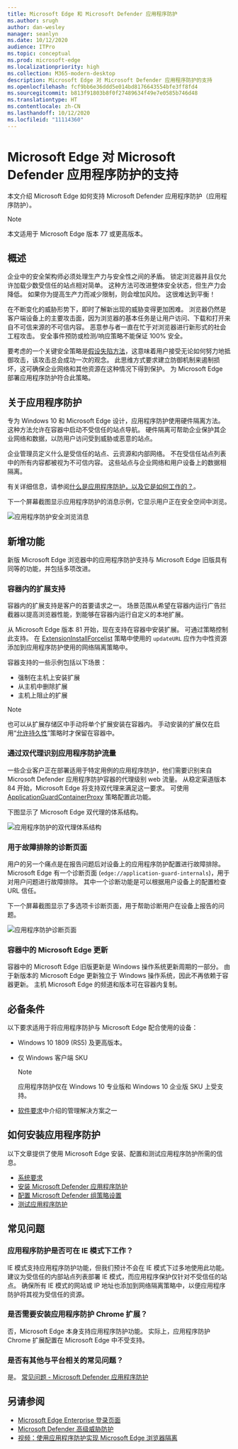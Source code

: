 ```yaml
---
title: Microsoft Edge 和 Microsoft Defender 应用程序防护
ms.author: srugh
author: dan-wesley
manager: seanlyn
ms.date: 10/12/2020
audience: ITPro
ms.topic: conceptual
ms.prod: microsoft-edge
ms.localizationpriority: high
ms.collection: M365-modern-desktop
description: Microsoft Edge 对 Microsoft Defender 应用程序防护的支持
ms.openlocfilehash: fcf9bb6e36ddd5e014bd8176643554bfe3ff8fd4
ms.sourcegitcommit: b813f91803b8f0f27489634f49e7e0585b746d48
ms.translationtype: HT
ms.contentlocale: zh-CN
ms.lasthandoff: 10/12/2020
ms.locfileid: "11114360"
---
```

# Microsoft Edge 对 Microsoft Defender 应用程序防护的支持

本文介绍 Microsoft Edge 如何支持 Microsoft Defender 应用程序防护（应用程序防护）。

> [!NOTE]
> 本文适用于 Microsoft Edge 版本 77 或更高版本。

## 概述

企业中的安全架构师必须处理生产力与安全性之间的矛盾。 锁定浏览器并且仅允许加载少数受信任的站点相对简单。 这种方法可改进整体安全状态，但生产力会降低。 如果你为提高生产力而减少限制，则会增加风险。 这很难达到平衡！

在不断变化的威胁形势下，即时了解新出现的威胁变得更加困难。 浏览器仍然是客户端设备上的主要攻击面，因为浏览器的基本任务是让用户访问、下载和打开来自不可信来源的不可信内容。 恶意参与者一直在忙于对浏览器进行新形式的社会工程攻击。 安全事件预防或检测/响应策略不能保证 100% 安全。

要考虑的一个关键安全策略是[假设失陷方法](https://docs.microsoft.com/office365/Enterprise/office-365-monitoring-and-testing#assume-breach-methodology)，这意味着用户接受无论如何努力地抵御攻击，该攻击总会成功一次的观念。 此思维方式要求建立防御机制来遏制损坏，这可确保企业网络和其他资源在这种情况下得到保护。  为 Microsoft Edge 部署应用程序防护符合此策略。

## 关于应用程序防护

专为 Windows 10 和 Microsoft Edge 设计，应用程序防护使用硬件隔离方法。 这种方法允许在容器中启动不受信任的站点导航。 硬件隔离可帮助企业保护其企业网络和数据，以防用户访问受到威胁或恶意的站点。

企业管理员定义什么是受信任的站点、云资源和内部网络。 不在受信任站点列表中的所有内容都被视为不可信内容。 这些站点与企业网络和用户设备上的数据相隔离。

有关详细信息，请参阅[什么是应用程序防护，以及它是如何工作的？](https://docs.microsoft.com/windows/security/threat-protection/microsoft-defender-application-guard/md-app-guard-overview#what-is-application-guard-and-how-does-it-work)。

下一个屏幕截图显示应用程序防护的消息示例，它显示用户正在安全空间中浏览。

![应用程序防护安全浏览消息](media/microsoft-edge-security-windows-defender-application-guard/wd-application-guard-1.png)

## 新增功能

新版 Microsoft Edge 浏览器中的应用程序防护支持与 Microsoft Edge 旧版具有同等的功能，并包括多项改进。

### 容器内的扩展支持

容器内的扩展支持是客户的首要请求之一。 场景范围从希望在容器内运行广告拦截器以提高浏览器性能，到能够在容器内运行自定义的本地扩展。

从 Microsoft Edge 版本 81 开始，现在支持在容器中安装扩展。 可通过策略控制此支持。 在 [ExtensionInstallForcelist](https://docs.microsoft.com/DeployEdge/microsoft-edge-policies#extensioninstallforcelist) 策略中使用的 `updateURL` 应作为中性资源添加到应用程序防护使用的网络隔离策略中。

容器支持的一些示例包括以下场景：

- 强制在主机上安装扩展
- 从主机中删除扩展
- 主机上阻止的扩展

> [!NOTE]
> 也可以从扩展存储区中手动将单个扩展安装在容器内。 手动安装的扩展仅在启用“[允许持久性](https://docs.microsoft.com/windows/security/threat-protection/microsoft-defender-application-guard/configure-md-app-guard#application-specific-settings)”策略时才保留在容器中。

### 通过双代理识别应用程序防护流量

一些企业客户正在部署适用于特定用例的应用程序防护，他们需要识别来自 Microsoft Defender 应用程序防护容器的代理级别 web 流量。 从稳定渠道版本 84 开始，Microsoft Edge 将支持双代理来满足这一要求。 可使用 [ApplicationGuardContainerProxy](https://docs.microsoft.com/DeployEdge/microsoft-edge-policies#applicationguardcontainerproxy) 策略配置此功能。

下图显示了 Microsoft Edge 双代理的体系结构。

![应用程序防护的双代理体系结构](media/microsoft-edge-security-windows-defender-application-guard/wd-application-guard-dual-proxy.png)

### 用于故障排除的诊断页面

用户的另一个痛点是在报告问题后对设备上的应用程序防护配置进行故障排除。 Microsoft Edge 有一个诊断页面 (`edge://application-guard-internals`)，用于对用户问题进行故障排除。 其中一个诊断功能是可以根据用户设备上的配置检查 URL 信任。

下一个屏幕截图显示了多选项卡诊断页面，用于帮助诊断用户在设备上报告的问题。

![应用程序防护诊断页面](media/microsoft-edge-security-windows-defender-application-guard/wd-application-guard-2.png)

### 容器中的 Microsoft Edge 更新

容器中的 Microsoft Edge 旧版更新是 Windows 操作系统更新周期的一部分。 由于新版本的 Microsoft Edge 更新独立于 Windows 操作系统，因此不再依赖于容器更新。 主机 Microsoft Edge 的频道和版本可在容器内复制。

## 必备条件

以下要求适用于将应用程序防护与 Microsoft Edge 配合使用的设备：

- Windows 10 1809 (RS5) 及更高版本。
- 仅 Windows 客户端 SKU

  > [!NOTE]
  > 应用程序防护仅在 Windows 10 专业版和 Windows 10 企业版 SKU 上受支持。

- [软件要求](https://docs.microsoft.com/windows/security/threat-protection/microsoft-defender-application-guard/reqs-md-app-guard#software-requirements)中介绍的管理解决方案之一

## 如何安装应用程序防护

以下文章提供了使用 Microsoft Edge 安装、配置和测试应用程序防护所需的信息。

- [系统要求](https://docs.microsoft.com/windows/security/threat-protection/microsoft-defender-application-guard/reqs-md-app-guard)
- [安装 Microsoft Defender 应用程序防护](https://docs.microsoft.com/windows/security/threat-protection/microsoft-defender-application-guard/install-md-app-guard)
- [配置 Microsoft Defender 组策略设置](https://docs.microsoft.com/windows/security/threat-protection/microsoft-defender-application-guard/configure-md-app-guard)
- [测试应用程序防护](https://docs.microsoft.com/windows/security/threat-protection/microsoft-defender-application-guard/test-scenarios-md-app-guard)

## 常见问题

### 应用程序防护是否可在 IE 模式下工作？

IE 模式支持应用程序防护功能，但我们预计不会在 IE 模式下过多地使用此功能。 建议为受信任的内部站点列表部署 IE 模式，而应用程序保护仅针对不受信任的站点。 确保所有 IE 模式的网站或 IP 地址也添加到网络隔离策略中，以便应用程序防护将其视为受信任的资源。

### 是否需要安装应用程序防护 Chrome 扩展？

否，Microsoft Edge 本身支持应用程序防护功能。 实际上，应用程序防护 Chrome 扩展配置在 Microsoft Edge 中不受支持。

### 是否有其他与平台相关的常见问题？

是。 [常见问题 - Microsoft Defender 应用程序防护](https://docs.microsoft.com/windows/security/threat-protection/microsoft-defender-application-guard/faq-md-app-guard) 

## 另请参阅

- [Microsoft Edge Enterprise 登录页面](https://aka.ms/EdgeEnterprise)
- [Microsoft Defender 高级威胁防护](https://docs.microsoft.com/windows/security/threat-protection/microsoft-defender-atp/microsoft-defender-advanced-threat-protection)
- [视频：使用应用程序防护实现 Microsoft Edge 浏览器隔离](https://www.youtube.com/watch?v=zQjaRqNXMqw&t=3s)
